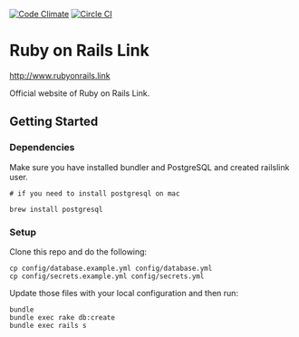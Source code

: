 [![Code Climate](https://codeclimate.com/github/railslink/railslink/badges/gpa.svg)](https://codeclimate.com/github/railslink/railslink) [![Circle CI](https://circleci.com/gh/railslink/railslink.svg?style=svg)](https://circleci.com/gh/railslink/railslink)

# Ruby on Rails Link

http://www.rubyonrails.link

Official website of Ruby on Rails Link.


## Getting Started

### Dependencies
Make sure you have installed bundler and PostgreSQL and created railslink user.

```
# if you need to install postgresql on mac

brew install postgresql
```

### Setup

Clone this repo and do the following:

```
cp config/database.example.yml config/database.yml
cp config/secrets.example.yml config/secrets.yml
```

Update those files with your local configuration and then run:

```
bundle
bundle exec rake db:create
bundle exec rails s
````
